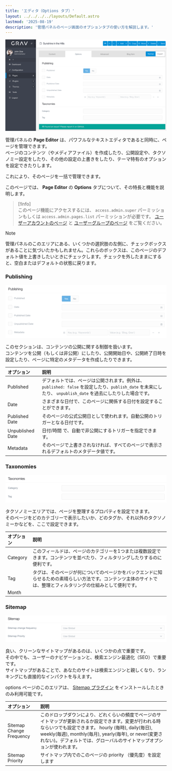 ```yaml
---
title: 'エディタ（Options タブ）'
layout: ../../../../layouts/Default.astro
lastmod: '2025-08-19'
description: '管理パネルのページ画面のオプションタブの使い方を解説します。'
---
```


![Admin Page Editor](page-options.png)

管理パネルの **Page Editor** は、パワフルなテキストエディタであると同時に、ページを管理できます。  
ページのコンテンツ（やメディアファイル）を作成したり、公開設定や、タクソノミー設定をしたり、その他の設定の上書きをしたり、テーマ特有のオプションを設定できたりします。

これにより、そのページを一括で管理できます。

このページでは、 **Page Editor** の **Options** タブについて、その特長と機能を説明します。

> [!Info]  
> このページ機能にアクセスするには、 `access.admin.super` パーミッションもしくは `access.admin.pages.list` パーミッションが必要です。 [ユーザーアカウントのページ](../../03.accounts/01.users/) と [ユーザーグループのページ](../../03.accounts/02.groups/) をご覧ください。

> [!Note]  
> 管理パネルのこのエリアにある、いくつかの選択肢の左側に、チェックボックスがあることに気づいたかもしれません。これらのボックスは、このページのデフォルト値を上書きしたいときにチェックします。チェックを外したままにすると、空白またはデフォルトの状態に戻ります。

### Publishing

![Admin Page Editor](page-options-publishing.png)

このセクションは、コンテンツの公開に関する制御を扱います。  
コンテンツを公開（もしくは非公開）にしたり、公開開始日や、公開終了日時を設定したり、ページに特定のメタデータを作成したりできます。

| オプション | 説明 |
| :-----  | :-----  |
| Published  | デフォルトでは、ページは公開されます。例外は、`published: false` を設定したり、`publish_date` を未来にしたり、 `unpublish_date` を過去にしたりした場合です。 |
| Date | さまざまな日付で、このページに関係する日付を設定することができます。 |
| Published Date   | そのページの公式公開日として使われます。自動公開のトリガーとなる日付です。 |
| Unpublished Date | 日付/時間 で、自動で非公開にするトリガーを指定できます。 |
| Metadata         | そのページで上書きされなければ、すべてのページで表示されるデフォルトのメタデータ値です。 |

### Taxonomies

![Admin Page Editor](page-options-taxonomies.png)

タクソノミーエリアでは、ページを整理するプロパティを設定できます。  
そのページをどのカテゴリーで表示したいか、どのタグか、それ以外のタクソノミーかなどを、ここで設定できます。

| オプション | 説明 |
| :-----  | :-----  |
| Category | このフィールドは、ページのカテゴリーを1つまたは複数設定できます。コンテンツを並べたり、フィルタリングしたりするのに便利です。 |
| Tag      | タグは、そのページが何についてのページかをバックエンドに知らせるための素晴らしい方法です。コンテンツ主体のサイトでは、整理とフィルタリングの仕組みとして便利です。 |
| Month    |     |

### Sitemap

![Admin Page Editor](page-options-sitemap.png)

良い、クリーンなサイトマップがあるのは、いくつかの点で重要です。  
その中でも、ユーザーのナビゲーションと、検索エンジン最適化（SEO）で重要です。  
サイトマップがあることで、あなたのサイトは検索エンジンと親しくなり、ランキングにも直接的なインパクトを与えます。

options ページのこのエリアは、 [Sitemap プラグイン](https://github.com/getgrav/grav-plugin-sitemap) をインストールしたときのみ利用可能です。

| オプション | 説明 |
| :-----  | :-----  |
| Sitemap Change Frequency | このドロップダウンにより、どれくらいの頻度でページのサイトマップが更新されるか設定できます。変更が行われる時ならいつでも設定できます。 hourly (毎時), daily(毎日), weekly(毎週), monthly(毎月), yearly(毎年), or never(変更されない)。デフォルトでは、グローバルのサイトマップオプションが使われます。 |
| Sitemap Priority | サイトマップ内でのこのページの priority （優先度）を設定します |

